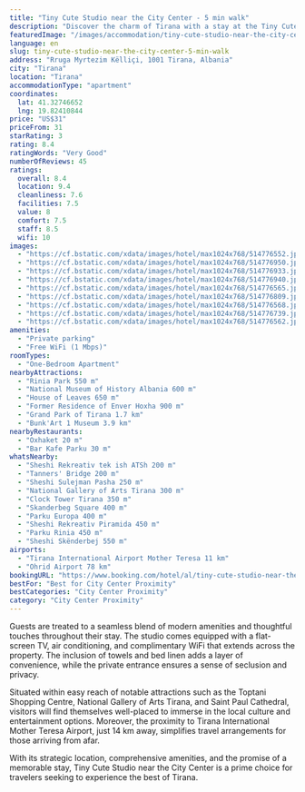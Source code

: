 ```yaml
---
title: "Tiny Cute Studio near the City Center - 5 min walk"
description: "Discover the charm of Tirana with a stay at the Tiny Cute Studio, ideally positioned just a stone's throw away from the vibrant Skanderbeg Square."
featuredImage: "/images/accommodation/tiny-cute-studio-near-the-city-center-5-min-walk-514776552.jpg"
language: en
slug: tiny-cute-studio-near-the-city-center-5-min-walk
address: "Rruga Myrtezim Këlliçi, 1001 Tirana, Albania"
city: "Tirana"
location: "Tirana"
accommodationType: "apartment"
coordinates:
  lat: 41.32746652
  lng: 19.82410844
price: "US$31"
priceFrom: 31
starRating: 3
rating: 8.4
ratingWords: "Very Good"
numberOfReviews: 45
ratings:
  overall: 8.4
  location: 9.4
  cleanliness: 7.6
  facilities: 7.5
  value: 8
  comfort: 7.5
  staff: 8.5
  wifi: 10
images:
  - "https://cf.bstatic.com/xdata/images/hotel/max1024x768/514776552.jpg?k=f9b69de8b7fd62582abf758010fb704c4354e3bf43c4044cd4c00f2b2e859c24&o=&hp=1"
  - "https://cf.bstatic.com/xdata/images/hotel/max1024x768/514776950.jpg?k=fca0f86071fc46b530ed3f57177c8f12f7ad9178a3990b0aa209277780f3e09a&o=&hp=1"
  - "https://cf.bstatic.com/xdata/images/hotel/max1024x768/514776933.jpg?k=96977246ed45428282ee87d9c9003b295172b911761e7cdbdb813a6fbcc0e3db&o=&hp=1"
  - "https://cf.bstatic.com/xdata/images/hotel/max1024x768/514776940.jpg?k=0f11a0eceb7c4ad42bc47629c8d3774c72b2071ea2646a4fd4cd567680e6f2d1&o=&hp=1"
  - "https://cf.bstatic.com/xdata/images/hotel/max1024x768/514776565.jpg?k=2067339457e0a967664dd8b89c84d66fdaa0323efdabb4458d138317488d8fb2&o=&hp=1"
  - "https://cf.bstatic.com/xdata/images/hotel/max1024x768/514776809.jpg?k=134fd572dc8c50b8f4703cc01e5ce1884ab2e55dc3abc242eb8b6e9a13367e0a&o=&hp=1"
  - "https://cf.bstatic.com/xdata/images/hotel/max1024x768/514776568.jpg?k=0413e309f73db77ced637ed501e99e6794fa11f008133ca09547b4891180930b&o=&hp=1"
  - "https://cf.bstatic.com/xdata/images/hotel/max1024x768/514776739.jpg?k=776782faaabaf1a5fcd00a1ce9484d316935830f633d4fc9c61e1daca7371734&o=&hp=1"
  - "https://cf.bstatic.com/xdata/images/hotel/max1024x768/514776562.jpg?k=264a265c583644f557be83b1fd8dae7d41252b7e5232641c92b4c7c63ea799d3&o=&hp=1"
amenities:
  - "Private parking"
  - "Free WiFi (1 Mbps)"
roomTypes:
  - "One-Bedroom Apartment"
nearbyAttractions:
  - "Rinia Park 550 m"
  - "National Museum of History Albania 600 m"
  - "House of Leaves 650 m"
  - "Former Residence of Enver Hoxha 900 m"
  - "Grand Park of Tirana 1.7 km"
  - "Bunk'Art 1 Museum 3.9 km"
nearbyRestaurants:
  - "Oxhaket 20 m"
  - "Bar Kafe Parku 30 m"
whatsNearby:
  - "Sheshi Rekreativ tek ish ATSh 200 m"
  - "Tanners' Bridge 200 m"
  - "Sheshi Sulejman Pasha 250 m"
  - "National Gallery of Arts Tirana 300 m"
  - "Clock Tower Tirana 350 m"
  - "Skanderbeg Square 400 m"
  - "Parku Europa 400 m"
  - "Sheshi Rekreativ Piramida 450 m"
  - "Parku Rinia 450 m"
  - "Sheshi Skënderbej 550 m"
airports:
  - "Tirana International Airport Mother Teresa 11 km"
  - "Ohrid Airport 78 km"
bookingURL: "https://www.booking.com/hotel/al/tiny-cute-studio-near-the-city-center-5-min-walk.en-gb.html?aid=8035640"
bestFor: "Best for City Center Proximity"
bestCategories: "City Center Proximity"
category: "City Center Proximity"
---
```


Guests are treated to a seamless blend of modern amenities and thoughtful touches throughout their stay. The studio comes equipped with a flat-screen TV, air conditioning, and complimentary WiFi that extends across the property. The inclusion of towels and bed linen adds a layer of convenience, while the private entrance ensures a sense of seclusion and privacy.

Situated within easy reach of notable attractions such as the Toptani Shopping Centre, National Gallery of Arts Tirana, and Saint Paul Cathedral, visitors will find themselves well-placed to immerse in the local culture and entertainment options. Moreover, the proximity to Tirana International Mother Teresa Airport, just 14 km away, simplifies travel arrangements for those arriving from afar.

With its strategic location, comprehensive amenities, and the promise of a memorable stay, Tiny Cute Studio near the City Center is a prime choice for travelers seeking to experience the best of Tirana.